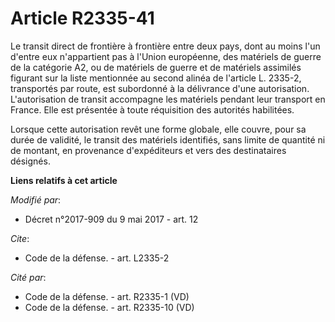 # Article R2335-41

Le transit direct de frontière à frontière entre deux pays, dont au moins l'un d'entre eux n'appartient pas à l'Union
européenne, des matériels de guerre de la catégorie A2, ou de matériels de guerre et de matériels assimilés figurant sur la
liste mentionnée au second alinéa de l'article L. 2335-2, transportés par route, est subordonné à la délivrance d'une
autorisation. L'autorisation de transit accompagne les matériels pendant leur transport en France. Elle est présentée à toute
réquisition des autorités habilitées.

Lorsque cette autorisation revêt une forme globale, elle couvre, pour sa durée de validité, le transit des matériels
identifiés, sans limite de quantité ni de montant, en provenance d'expéditeurs et vers des destinataires désignés.

**Liens relatifs à cet article**

_Modifié par_:

  - Décret n°2017-909 du 9 mai 2017 - art. 12

_Cite_:

  - Code de la défense. - art. L2335-2

_Cité par_:

  - Code de la défense. - art. R2335-1 (VD)
  - Code de la défense. - art. R2335-10 (VD)
